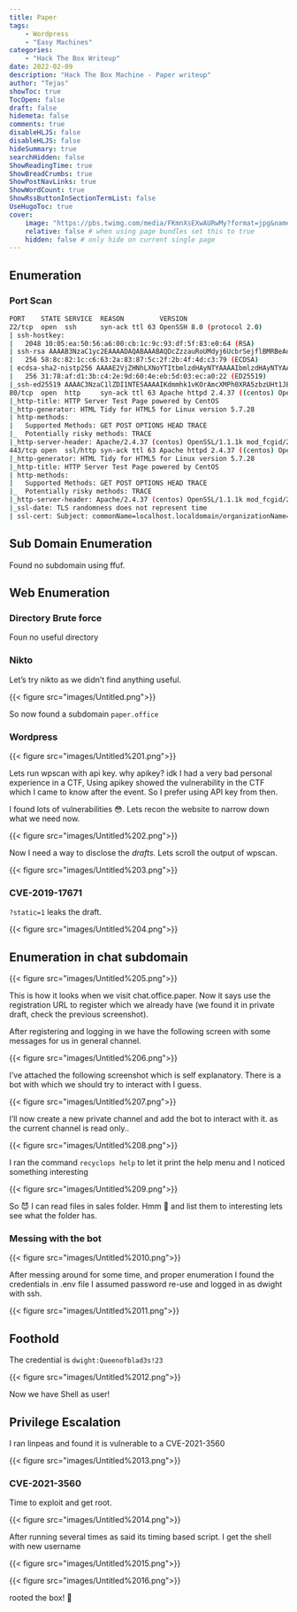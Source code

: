 ```yaml
---
title: Paper
tags: 
    - Wordpress
    - "Easy Machines"
categories:
    - "Hack The Box Writeup"
date: 2022-02-09
description: "Hack The Box Machine - Paper writeup"
author: "Tejas"
showToc: true
TocOpen: false
draft: false
hidemeta: false
comments: true
disableHLJS: false 
disableHLJS: false
hideSummary: true
searchHidden: false
ShowReadingTime: true
ShowBreadCrumbs: true
ShowPostNavLinks: true
ShowWordCount: true
ShowRssButtonInSectionTermList: false
UseHugoToc: true
cover:
    image: "https://pbs.twimg.com/media/FKmnXsEXwAURwMy?format=jpg&name=medium" # image path/url
    relative: false # when using page bundles set this to true
    hidden: false # only hide on current single page
---
```


## Enumeration

### Port Scan

```bash
PORT    STATE SERVICE  REASON         VERSION
22/tcp  open  ssh      syn-ack ttl 63 OpenSSH 8.0 (protocol 2.0)
| ssh-hostkey: 
|   2048 10:05:ea:50:56:a6:00:cb:1c:9c:93:df:5f:83:e0:64 (RSA)
| ssh-rsa AAAAB3NzaC1yc2EAAAADAQABAAABAQDcZzzauRoUMdyj6UcbrSejflBMRBeAdjYb2Fkpkn55uduA3qShJ5SP33uotPwllc3wESbYzlB9bGJVjeGA2l+G99r24cqvAsqBl0bLStal3RiXtjI/ws1E3bHW1+U35bzlInU7AVC9HUW6IbAq+VNlbXLrzBCbIO+l3281i3Q4Y2pzpHm5OlM2mZQ8EGMrWxD4dPFFK0D4jCAKUMMcoro3Z/U7Wpdy+xmDfui3iu9UqAxlu4XcdYJr7Iijfkl62jTNFiltbym1AxcIpgyS2QX1xjFlXId7UrJOJo3c7a0F+B3XaBK5iQjpUfPmh7RLlt6CZklzBZ8wsmHakWpysfXN
|   256 58:8c:82:1c:c6:63:2a:83:87:5c:2f:2b:4f:4d:c3:79 (ECDSA)
| ecdsa-sha2-nistp256 AAAAE2VjZHNhLXNoYTItbmlzdHAyNTYAAAAIbmlzdHAyNTYAAABBBE/Xwcq0Gc4YEeRtN3QLduvk/5lezmamLm9PNgrhWDyNfPwAXpHiu7H9urKOhtw9SghxtMM2vMIQAUh/RFYgrxg=
|   256 31:78:af:d1:3b:c4:2e:9d:60:4e:eb:5d:03:ec:a0:22 (ED25519)
|_ssh-ed25519 AAAAC3NzaC1lZDI1NTE5AAAAIKdmmhk1vKOrAmcXMPh0XRA5zbzUHt1JBbbWwQpI4pEX
80/tcp  open  http     syn-ack ttl 63 Apache httpd 2.4.37 ((centos) OpenSSL/1.1.1k mod_fcgid/2.3.9)
|_http-title: HTTP Server Test Page powered by CentOS
|_http-generator: HTML Tidy for HTML5 for Linux version 5.7.28
| http-methods: 
|   Supported Methods: GET POST OPTIONS HEAD TRACE
|_  Potentially risky methods: TRACE
|_http-server-header: Apache/2.4.37 (centos) OpenSSL/1.1.1k mod_fcgid/2.3.9
443/tcp open  ssl/http syn-ack ttl 63 Apache httpd 2.4.37 ((centos) OpenSSL/1.1.1k mod_fcgid/2.3.9)
|_http-generator: HTML Tidy for HTML5 for Linux version 5.7.28
|_http-title: HTTP Server Test Page powered by CentOS
| http-methods: 
|   Supported Methods: GET POST OPTIONS HEAD TRACE
|_  Potentially risky methods: TRACE
|_http-server-header: Apache/2.4.37 (centos) OpenSSL/1.1.1k mod_fcgid/2.3.9
|_ssl-date: TLS randomness does not represent time
| ssl-cert: Subject: commonName=localhost.localdomain/organizationName=Unspecified/countryName=US/emailAddress=root@localhost.localdomain
```

## Sub Domain Enumeration

Found no subdomain using ffuf.

## Web Enumeration

### Directory Brute force

Foun no useful directory

### Nikto

Let’s try nikto as we didn’t find anything useful. 

{{< figure src="images/Untitled.png">}}

So now found a subdomain `paper.office`

### Wordpress

{{< figure src="images/Untitled%201.png">}}

Lets run wpscan with api key. why apikey? idk I had a very bad personal experience in a CTF, Using apikey showed the vulnerability in the CTF which I came to know after the event. So I prefer using API key from then.

<Screenshot of wpscan output missed>

I found lots of vulnerabilities 😳. Lets recon the website to narrow down what we need now.

{{< figure src="images/Untitled%202.png">}}

Now I need a way to disclose the *drafts.* Lets scroll the output of wpscan.

{{< figure src="images/Untitled%203.png">}}

### **CVE-2019-17671**

`?static=1` leaks the draft.

{{< figure src="images/Untitled%204.png">}}

## Enumeration in chat subdomain

{{< figure src="images/Untitled%205.png">}}

This is how it looks when we visit chat.office.paper. Now it says use the registration URL to register which we already have (we found it in private draft, check the previous screenshot).

After registering and logging in we have the following screen with some messages  for us in general channel.

{{< figure src="images/Untitled%206.png">}}

I’ve attached the following screenshot which is self explanatory. There is a bot with which we should try to interact with I guess.

{{< figure src="images/Untitled%207.png">}}

I’ll now create a new private channel and add the bot to interact with it. as the current channel is read only..

{{< figure src="images/Untitled%208.png">}}

I ran the command `recyclops help` to let it print the help menu and I noticed something interesting

{{< figure src="images/Untitled%209.png">}}

So 😈 I can read files in sales folder. Hmm 🤔 and list them to interesting lets see what the folder has.

### Messing with the bot

{{< figure src="images/Untitled%2010.png">}}

After messing around for some time, and proper enumeration I found the credentials in .env file I assumed password re-use and logged in as dwight with ssh. 

{{< figure src="images/Untitled%2011.png">}}

## Foothold

The credential is `dwight:Queenofblad3s!23`

{{< figure src="images/Untitled%2012.png">}}

Now we have Shell as user!

## Privilege Escalation

I ran linpeas and found it is vulnerable to a  CVE-2021-3560

{{< figure src="images/Untitled%2013.png">}}

### CVE-2021-3560

Time to exploit and get root.

{{< figure src="images/Untitled%2014.png">}}

After running several times as said its timing based script. I get the shell with new username 

{{< figure src="images/Untitled%2015.png">}}

{{< figure src="images/Untitled%2016.png">}}

rooted the box! 🎉